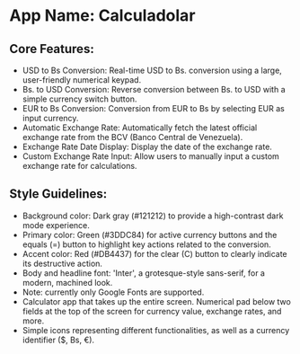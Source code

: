 # **App Name**: Calculadolar

## Core Features:

- USD to Bs Conversion: Real-time USD to Bs. conversion using a large, user-friendly numerical keypad.
- Bs. to USD Conversion: Reverse conversion between Bs. to USD with a simple currency switch button.
- EUR to Bs Conversion: Conversion from EUR to Bs by selecting EUR as input currency.
- Automatic Exchange Rate: Automatically fetch the latest official exchange rate from the BCV (Banco Central de Venezuela).
- Exchange Rate Date Display: Display the date of the exchange rate.
- Custom Exchange Rate Input: Allow users to manually input a custom exchange rate for calculations.

## Style Guidelines:

- Background color: Dark gray (#121212) to provide a high-contrast dark mode experience.
- Primary color: Green (#3DDC84) for active currency buttons and the equals (=) button to highlight key actions related to the conversion.
- Accent color: Red (#DB4437) for the clear (C) button to clearly indicate its destructive action.
- Body and headline font: 'Inter', a grotesque-style sans-serif, for a modern, machined look.
- Note: currently only Google Fonts are supported.
- Calculator app that takes up the entire screen. Numerical pad below two fields at the top of the screen for currency value, exchange rates, and more.
- Simple icons representing different functionalities, as well as a currency identifier ($, Bs, €).